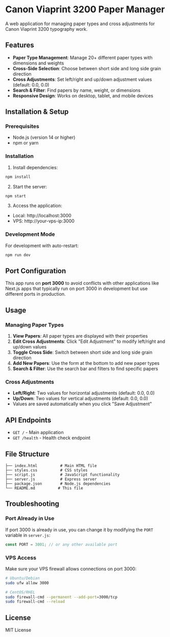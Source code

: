 # Canon Viaprint 3200 Paper Manager

A web application for managing paper types and cross adjustments for Canon Viaprint 3200 typography work.

## Features

- **Paper Type Management**: Manage 20+ different paper types with dimensions and weights
- **Cross-Side Selection**: Choose between short side and long side grain direction
- **Cross Adjustments**: Set left/right and up/down adjustment values (default: 0.0, 0.0)
- **Search & Filter**: Find papers by name, weight, or dimensions
- **Responsive Design**: Works on desktop, tablet, and mobile devices

## Installation & Setup

### Prerequisites
- Node.js (version 14 or higher)
- npm or yarn

### Installation

1. Install dependencies:
```bash
npm install
```

2. Start the server:
```bash
npm start
```

3. Access the application:
- Local: http://localhost:3000
- VPS: http://your-vps-ip:3000

### Development Mode

For development with auto-restart:
```bash
npm run dev
```

## Port Configuration

This app runs on **port 3000** to avoid conflicts with other applications like Next.js apps that typically run on port 3000 in development but use different ports in production.

## Usage

### Managing Paper Types
1. **View Papers**: All paper types are displayed with their properties
2. **Edit Cross Adjustments**: Click "Edit Adjustment" to modify left/right and up/down values
3. **Toggle Cross Side**: Switch between short side and long side grain direction
4. **Add New Papers**: Use the form at the bottom to add new paper types
5. **Search & Filter**: Use the search bar and filters to find specific papers

### Cross Adjustments
- **Left/Right**: Two values for horizontal adjustments (default: 0.0, 0.0)
- **Up/Down**: Two values for vertical adjustments (default: 0.0, 0.0)
- Values are saved automatically when you click "Save Adjustment"

## API Endpoints

- `GET /` - Main application
- `GET /health` - Health check endpoint

## File Structure

```
├── index.html          # Main HTML file
├── styles.css          # CSS styles
├── script.js           # JavaScript functionality
├── server.js           # Express server
├── package.json        # Node.js dependencies
└── README.md          # This file
```

## Troubleshooting

### Port Already in Use
If port 3000 is already in use, you can change it by modifying the `PORT` variable in `server.js`:

```javascript
const PORT = 3001; // or any other available port
```

### VPS Access
Make sure your VPS firewall allows connections on port 3000:

```bash
# Ubuntu/Debian
sudo ufw allow 3000

# CentOS/RHEL
sudo firewall-cmd --permanent --add-port=3000/tcp
sudo firewall-cmd --reload
```

## License

MIT License